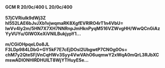 #### GCM R 20/0c/400 L 20/0c/400
**57jCVRiulk9dWj3Z**<br/>**hI552LAE6bJvJXb1vjwqmaRK8XgfEVRIRO4rT1n4VbU=**<br/>**IwVv4Iy2m/5HN7X7XH7NNRnpJmHknPyqM516VZWvgHH/WwQCnGiAzYyVUYu/GlWOXeXiVNILBukjypY1...**<br/><br/>
**m/CGiOHpqeL0o8JL**<br/>**F3LDp984LDbG+GY5kF7E7cEjDOsl2UbgwtP7CNOg0Os=**<br/>**chM7y2QteSFjVnCqHWv3Syy4VwVAhO6uqmwY2xWqA0mQrL3RJbXCmswADIONHIRDHUlLT8WjYTHuyESe...**